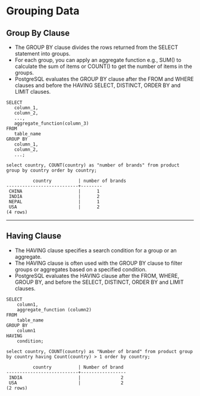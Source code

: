 # Grouping Data

## Group By Clause

- The GROUP BY clause divides the rows returned from the SELECT statement into groups.
- For each group, you can apply an aggregate function e.g., SUM() to calculate the sum of items or COUNT() to get the number of items in the groups.
- PostgreSQL evaluates the GROUP BY clause after the FROM and WHERE clauses and before the HAVING SELECT, DISTINCT, ORDER BY and LIMIT clauses.

```
SELECT
   column_1,
   column_2,
   ...,
   aggregate_function(column_3)
FROM
   table_name
GROUP BY
   column_1,
   column_2,
   ...;

```

```
select country, COUNT(country) as "number of brands" from product group by country order by country;
```

```
          country          | number of brands
---------------------------+--------
 CHINA                     |      1
 INDIA                     |      2
 NEPAL                     |      1
 USA                       |      2
(4 rows)
```

---

## Having Clause

- The HAVING clause specifies a search condition for a group or an aggregate.
- The HAVING clause is often used with the GROUP BY clause to filter groups or aggregates based on a specified condition.
- PostgreSQL evaluates the HAVING clause after the FROM, WHERE, GROUP BY, and before the SELECT, DISTINCT, ORDER BY and LIMIT clauses.

```
SELECT
	column1,
	aggregate_function (column2)
FROM
	table_name
GROUP BY
	column1
HAVING
	condition;
```

```
select country, COUNT(country) as "Number of brand" from product group by country having Count(country) > 1 order by country;
```

```
          country          | Number of brand
---------------------------+-----------------
 INDIA                     |               2
 USA                       |               2
(2 rows)
```
